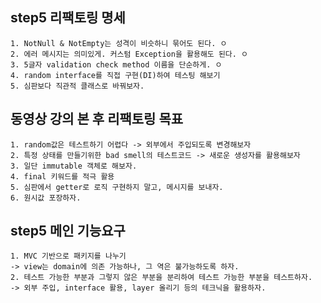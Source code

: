## step5 리팩토링 명세

    1. NotNull & NotEmpty는 성격이 비슷하니 묶어도 된다. ㅇ
    2. 에러 메시지는 의미있게. 커스텀 Exception을 활용해도 된다. ㅇ
    3. 5글자 validation check method 이름을 단순하게. ㅇ
    4. random interface를 직접 구현(DI)하여 테스팅 해보기
    5. 심판보다 직관적 클래스로 바꿔보자.

## 동영상 강의 본 후 리팩토링 목표

    1. random값은 테스트하기 어렵다 -> 외부에서 주입되도록 변경해보자
    2. 특정 상태를 만들기위한 bad smell의 테스트코드 -> 새로운 생성자를 활용해보자
    3. 일단 immutable 객체로 해보자.
    4. final 키워드를 적극 활용
    5. 심판에서 getter로 로직 구현하지 말고, 메시지를 보내자.
    6. 원시값 포장하자.

## step5 메인 기능요구

    1. MVC 기반으로 패키지를 나누기
    -> view는 domain에 의존 가능하나, 그 역은 불가능하도록 하자.
    2. 테스트 가능한 부분과 그렇지 않은 부분을 분리하여 테스트 가능한 부분을 테스트하자.
    -> 외부 주입, interface 활용, layer 올리기 등의 테크닉을 활용하자.